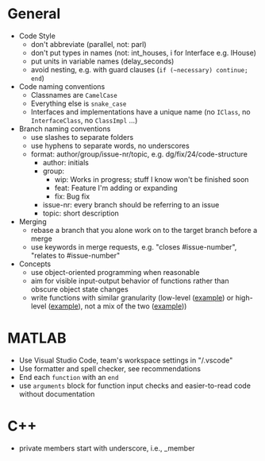 # General
- Code Style
    - don't abbreviate (parallel, not: parl)
    - don't put types in names (not: int_houses, i for Interface e.g. IHouse)
    - put units in variable names (delay_seconds)
    - avoid nesting, e.g. with guard clauses (`if (~necessary) continue; end`)
- Code naming conventions
    - Classnames are `CamelCase`
    - Everything else is `snake_case`
    - Interfaces and implementations have a unique name (no `IClass`, no `InterfaceClass`, no `ClassImpl` ...)
- Branch naming conventions
    - use slashes to separate folders
    - use hyphens to separate words, no underscores
    - format: author/group/issue-nr/topic, e.g. dg/fix/24/code-structure
        - author: initials
        - group:
            - wip: Works in progress; stuff I know won't be finished soon
            - feat: Feature I'm adding or expanding
            - fix: Bug fix
        - issue-nr: every branch should be referring to an issue
        - topic: short description
- Merging
    - rebase a branch that you alone work on to the target branch before a merge
    - use keywords in merge requests, e.g. "closes #issue-number", "relates to #issue-number"
- Concepts
    - use object-oriented programming when reasonable
    - aim for visible input-output behavior of functions rather than obscure object state changes
    - write functions with similar granularity
    (low-level ([example](https://git-ce.rwth-aachen.de/cpm/coincar/software/graph_based_planning/-/blob/3d051fdc54efd4d3980ee5a86120796544bcd73b/hlc/controller/@HighLevelController/HighLevelController.m#L135)) or
    high-level ([example](https://git-ce.rwth-aachen.de/cpm/coincar/software/graph_based_planning/-/blob/3d051fdc54efd4d3980ee5a86120796544bcd73b/hlc/controller/@HighLevelController/HighLevelController.m#L161)),
    not a mix of the two ([example](https://git-ce.rwth-aachen.de/cpm/coincar/software/graph_based_planning/-/blob/3d051fdc54efd4d3980ee5a86120796544bcd73b/hlc/controller/@HighLevelController/HighLevelController.m#L183)))

# MATLAB
- Use Visual Studio Code, team's workspace settings in "/.vscode"
- Use formatter and spell checker, see recommendations
- End each `function` with an `end`
- use `arguments` block for function input checks and easier-to-read code without documentation

# C++
- private members start with underscore, i.e., _member
